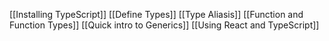 [[Installing TypeScript]]
[[Define Types]]
[[Type Aliasis]]
[[Function and Function Types]]
[[Quick intro to Generics]]
[[Using React and TypeScript]]
